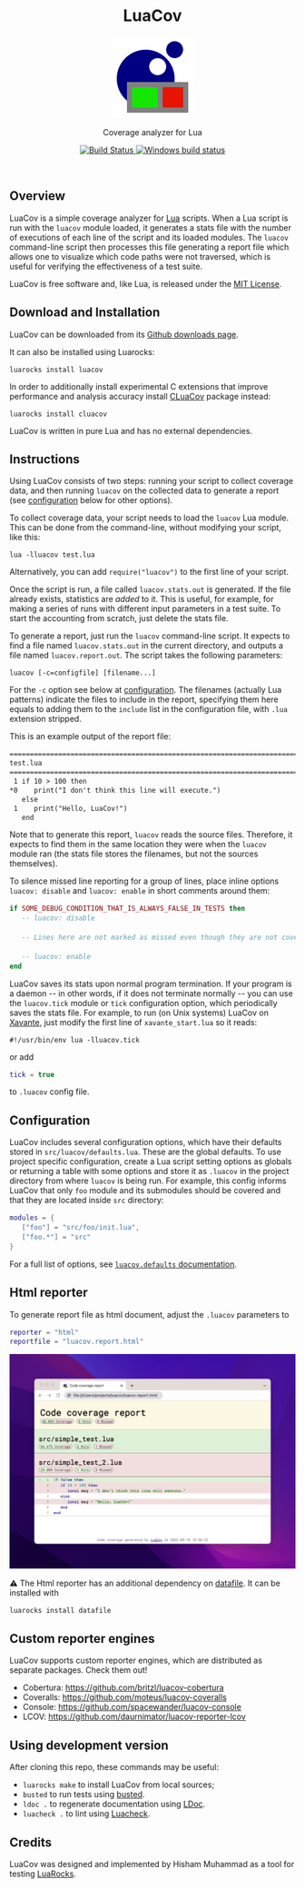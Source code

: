 <div align="center">
    <h1>LuaCov</h1>
    <img src="./docs/logo/luacov-144x144.png" width="144" />
    <p align="center">
        Coverage analyzer for Lua
    </p>    
    <p>
        <a href="https://travis-ci.org/lunarmodules/luacov">
            <img src="https://travis-ci.org/lunarmodules/luacov.svg?branch=master" alt="Build Status">
        </a>
        <a href="https://ci.appveyor.com/project/hishamhm/luacov">
            <img src="https://ci.appveyor.com/api/projects/status/nwlc6603cva412ub?svg=true" alt="Windows build status">
        </a>
    </p>
</div>

<br>


## Overview

LuaCov is a simple coverage analyzer for [Lua](http://www.lua.org) scripts.
When a Lua script is run with the `luacov` module loaded, it generates a stats
file with the number of executions of each line of the script and its loaded
modules. The `luacov` command-line script then processes this file generating
a report file which allows one to visualize which code paths were not
traversed, which is useful for verifying the effectiveness of a test suite.

LuaCov is free software and, like Lua, is released under the
[MIT License](https://www.lua.org/license.html).

## Download and Installation

LuaCov can be downloaded from its
[Github downloads page](https://github.com/lunarmodules/luacov/releases).

It can also be installed using Luarocks:

```
luarocks install luacov
```

In order to additionally install experimental C extensions that improve
performance and analysis accuracy install
[CLuaCov](https://github.com/mpeterv/cluacov) package instead:

```
luarocks install cluacov
```

LuaCov is written in pure Lua and has no external dependencies.

## Instructions

Using LuaCov consists of two steps: running your script to collect coverage
data, and then running `luacov` on the collected data to generate a report
(see [configuration](#configuration) below for other options).

To collect coverage data, your script needs to load the `luacov` Lua module.
This can be done from the command-line, without modifying your script, like
this:

    lua -lluacov test.lua

Alternatively, you can add `require("luacov")` to the first line of your
script.

Once the script is run, a file called `luacov.stats.out` is generated. If the
file already exists, statistics are _added_ to it. This is useful, for
example, for making a series of runs with different input parameters in a test
suite. To start the accounting from scratch, just delete the stats file.

To generate a report, just run the `luacov` command-line script. It expects to
find a file named `luacov.stats.out` in the current directory, and outputs a
file named `luacov.report.out`. The script takes the following parameters:

    luacov [-c=configfile] [filename...]

For the `-c` option see below at [configuration](#configuration). The filenames
(actually Lua patterns) indicate the files to include in the report, specifying
them here equals to adding them to the `include` list in the configuration
file, with `.lua` extension stripped.

This is an example output of the report file:

```
==============================================================================
test.lua
==============================================================================
 1 if 10 > 100 then
*0    print("I don't think this line will execute.")
   else
 1    print("Hello, LuaCov!")
   end
```

Note that to generate this report, `luacov` reads the source files. Therefore,
it expects to find them in the same location they were when the `luacov`
module ran (the stats file stores the filenames, but not the sources
themselves).

To silence missed line reporting for a group of lines, place inline options
`luacov: disable` and `luacov: enable` in short comments around them:

```lua
if SOME_DEBUG_CONDITION_THAT_IS_ALWAYS_FALSE_IN_TESTS then
   -- luacov: disable

   -- Lines here are not marked as missed even though they are not covered.

   -- luacov: enable
end
```

LuaCov saves its stats upon normal program termination. If your program is a
daemon -- in other words, if it does not terminate normally -- you can use the
`luacov.tick` module or `tick` configuration option, which periodically saves
the stats file. For example, to run (on Unix systems) LuaCov on
[Xavante](httpsf://lunarmodules.github.io/xavante/), just modify the first line
of `xavante_start.lua` so it reads:

```
#!/usr/bin/env lua -lluacov.tick
```

or add

```lua
tick = true
```

to `.luacov` config file.


## Configuration

LuaCov includes several configuration options, which have their defaults
stored in `src/luacov/defaults.lua`. These are the global defaults. To use
project specific configuration, create a Lua script setting options as globals
or returning a table with some options and store it as `.luacov` in the project
directory from where `luacov` is being run. For example, this config informs
LuaCov that only `foo` module and its submodules should be covered and that
they are located inside `src` directory:

```lua
modules = {
   ["foo"] = "src/foo/init.lua",
   ["foo.*"] = "src"
}
```

For a full list of options, see
[`luacov.defaults` documentation](https://lunarmodules.github.io/luacov/doc/modules/luacov.defaults.html).

## Html reporter

To generate report file as html document, adjust the `.luacov` parameters to

```lua
reporter = "html"
reportfile = "luacov.report.html"
```

![LuaCov Html Reporter](docs/luacov-html-reporter.png)

:warning: The Html reporter has an additional dependency on
[datafile](https://github.com/hishamhm/datafile). It can be installed with

```sh
luarocks install datafile
```

## Custom reporter engines

LuaCov supports custom reporter engines, which are distributed as separate
packages. Check them out!

* Cobertura: https://github.com/britzl/luacov-cobertura
* Coveralls: https://github.com/moteus/luacov-coveralls
* Console: https://github.com/spacewander/luacov-console
* LCOV: https://github.com/daurnimator/luacov-reporter-lcov

## Using development version

After cloning this repo, these commands may be useful:

* `luarocks make` to install LuaCov from local sources;
* `busted` to run tests using [busted](https://github.com/Olivine-Labs/busted).
* `ldoc .` to regenerate documentation using
  [LDoc](https://github.com/stevedonovan/LDoc).
* `luacheck .` to lint using [Luacheck](https://github.com/lunarmodules/luacheck).

## Credits

LuaCov was designed and implemented by Hisham Muhammad as a tool for testing
[LuaRocks](https://luarocks.org/).
